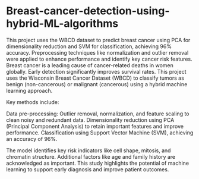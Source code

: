 # Breast-cancer-detection-using-hybrid-ML-algorithms
This project uses the WBCD dataset to predict breast cancer using PCA for dimensionality reduction and SVM for classification, achieving 96% accuracy. Preprocessing techniques like normalization and outlier removal were applied to enhance performance and identify key cancer risk features.
Breast cancer is a leading cause of cancer-related deaths in women globally. Early detection significantly improves survival rates. This project uses the Wisconsin Breast Cancer Dataset (WBCD) to classify tumors as benign (non-cancerous) or malignant (cancerous) using a hybrid machine learning approach.

Key methods include:

Data pre-processing: Outlier removal, normalization, and feature scaling to clean noisy and redundant data.
Dimensionality reduction using PCA (Principal Component Analysis) to retain important features and improve performance.
Classification using Support Vector Machine (SVM), achieving an accuracy of 96%.

The model identifies key risk indicators like cell shape, mitosis, and chromatin structure. Additional factors like age and family history are acknowledged as important. This study highlights the potential of machine learning to support early diagnosis and improve patient outcomes.
